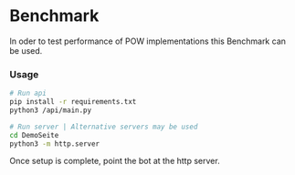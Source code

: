 # Benchmark

In oder to test performance of POW implementations this Benchmark can be used.

### Usage

```bash
# Run api
pip install -r requirements.txt
python3 /api/main.py

# Run server | Alternative servers may be used
cd DemoSeite
python3 -m http.server
```

Once setup is complete, point the bot at the http server.